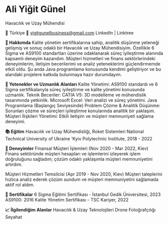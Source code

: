 # Ali Yiğit Günel
Havacılık ve Uzay Mühendisi 

📍 Türkiye
📧 yigitgunelbusiness@gmail.com
LinkedIn | Linktree

**🌟 Hakkımda**
Kalite yönetim sertifikalarına sahip, analitik düşünme yeteneği gelişmiş ve sonuç odaklı bir Havacılık ve Uzay Mühendisiyim. Özellikle 6 Sigma ve AS9100 standartları üzerine odaklanarak süreç iyileştirme alanında kapsamlı deneyim kazandım. Müşteri hizmetleri ve finans sektörlerindeki deneyimlerim, iletişim becerilerimi ve analiz yeteneklerimi güçlendirmemde etkili oldu. Şu anda Java programlama konusunda kendimi geliştiriyor ve bu alandaki projelere katkıda bulunmaya hazır durumdayım.

**🎯 Yetenekler ve Uzmanlık Alanları**
Kalite Yönetimi: AS9100 standardı ve 6 Sigma sertifikalarıyla süreç iyileştirme ve kalite yönetimi konusunda uzmanlık.
Teknik Beceriler:
CATIA V5: 3D modelleme ve mühendislik tasarımında yetkinlik.
Microsoft Excel: Veri analizi ve süreç yönetimi.
Java Programlama (Başlangıç Seviyesinde)
Problem Çözme & Analitik Düşünme: Sorunları çözme ve süreçleri iyileştirme konularında analitik bir yaklaşım.
Müşteri İlişkileri Yönetimi: Etkili iletişim ve müşteri memnuniyeti sağlama deneyimi.

**📚 Eğitim**
Havacılık ve Uzay Mühendisliği, Roket Sistemleri
National Technical University of Ukraine 'Kyiv Polytechnic Institute, 2018 - 2022

**💼 Deneyimler**
Finansal Müşteri İşlemleri (Nov 2020 - Mar 2022, Kiev)
Finans sektöründe müşteri hesapları ve işlemlerini izleyerek işlem doğruluğunu sağladım; çözüm odaklı yaklaşımla müşteri memnuniyetini artırdım.

Müşteri Hizmetleri Temsilcisi (Apr 2019 - Nov 2020, Kiev)
Müşteri taleplerini hızlıca analiz ederek çözüm sundum ve müşteri memnuniyetini sağlamada aktif rol aldım.

**📜 Sertifikalar**
6 Sigma Eğitimi Sertifikası - İstanbul Gedik Üniversitesi, 2023
AS9100: 2016 Kalite Yönetim Sertifikası - TSC Kariyer, 2022


**📈 İlgilendiğim Alanlar**
Havacılık & Uzay Teknolojileri
Drone Fotoğrafçılığı
Seyahat
